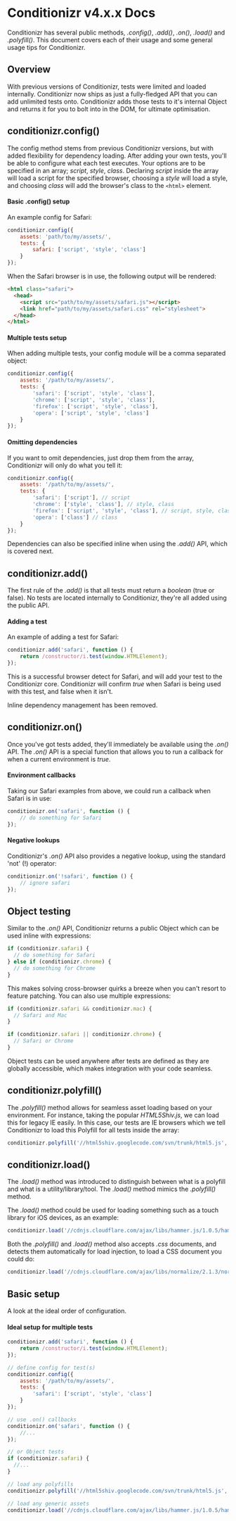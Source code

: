 # Conditionizr v4.x.x Docs

Conditionizr has several public methods, _.config()_, _.add()_, _.on()_, _.load()_ and  _.polyfill()_. This document covers each of their usage and some general usage tips for Conditionizr.

## Overview
With previous versions of Conditionizr, tests were limited and loaded internally. Conditionizr now ships as just a fully-fledged API that you can add unlimited tests onto. Conditionizr adds those tests to it's internal Object and returns it for you to bolt into in the DOM, for ultimate optimisation.

## conditionizr.config()
The config method stems from previous Conditionizr versions, but with added flexibility for dependency loading. After adding your own tests, you'll be able to configure what each test executes. Your options are to be specified in an array; _script_, _style_, _class_. Declaring _script_ inside the array will load a script for the specified browser, choosing a _style_ will load a style, and choosing _class_ will add the browser's class to the `<html>` element.

#### Basic .config() setup

An example config for Safari:

````js
conditionizr.config({
    assets: 'path/to/my/assets/',
    tests: {
        safari: ['script', 'style', 'class']
    }
});
````

When the Safari browser is in use, the following output will be rendered:

````html
<html class="safari">
  <head>
    <script src="path/to/my/assets/safari.js"></script>
    <link href="path/to/my/assets/safari.css" rel="stylesheet">
  </head>
</html>
````

#### Multiple tests setup
When adding multiple tests, your config module will be a comma separated object:

````js
conditionizr.config({
    assets: '/path/to/my/assets/',
    tests: {
        'safari': ['script', 'style', 'class'],
        'chrome': ['script', 'style', 'class'],
        'firefox': ['script', 'style', 'class'],
        'opera': ['script', 'style', 'class']
    }
});
````

####  Omitting dependencies
If you want to omit dependencies, just drop them from the array, Conditionizr will only do what you tell it:

````js
conditionizr.config({
    assets: '/path/to/my/assets/',
    tests: {
        'safari': ['script'], // script
        'chrome': ['style', 'class'], // style, class
        'firefox': ['script', 'style', 'class'], // script, style, class
        'opera': ['class'] // class
    }
});
````

Dependencies can also be specified inline when using the _.add()_ API, which is covered next.


## conditionizr.add()
The first rule of the _.add()_ is that all tests must return a _boolean_ (true or false). No tests are located internally to Conditionizr, they're all added using the public API.

#### Adding a test
An example of adding a test for Safari:

````js
conditionizr.add('safari', function () {
    return /constructor/i.test(window.HTMLElement);
});
````

This is a successful browser detect for Safari, and will add your test to the Conditionizr core. Conditionizr will confirm _true_ when Safari is being used with this test, and false when it isn't.

Inline dependency management has been removed.

## conditionizr.on()
Once you've got tests added, they'll immediately be available using the _.on()_ API. The _.on()_ API is a special function that allows you to run a callback for when a current environment is _true_. 

#### Environment callbacks
Taking our Safari examples from above, we could run a callback when Safari is in use:

````js
conditionizr.on('safari', function () {
    // do something for Safari
});
````

#### Negative lookups
Conditionizr's _.on()_ API also provides a negative lookup, using the standard 'not' (!) operator:

````js
conditionizr.on('!safari', function () {
    // ignore safari
});
````

## Object testing
Similar to the _.on()_ API, Conditionizr returns a public Object which can be used inline with expressions:

````js
if (conditionizr.safari) {
  // do something for Safari
} else if (conditionizr.chrome) {
  // do something for Chrome
}
````

This makes solving cross-browser quirks a breeze when you can't resort to feature patching. You can also use multiple expressions:

````js
if (conditionizr.safari && conditionizr.mac) {
  // Safari and Mac
}

if (conditionizr.safari || conditionizr.chrome) {
  // Safari or Chrome
}
````

Object tests can be used anywhere after tests are defined as they are globally accessible, which makes integration with your code seamless.

## conditionizr.polyfill()
The _.polyfill()_ method allows for seamless asset loading based on your environment. For instance, taking the popular _HTML5Shiv.js_, we can load this for legacy IE easily. In this case, our tests are IE browsers which we tell Conditionizr to load this Polyfill for all tests inside the array:

````js
conditionizr.polyfill('//html5shiv.googlecode.com/svn/trunk/html5.js', ['ie6', 'ie7', 'ie8']);
````

## conditionizr.load()
The _.load()_ method was introduced to distinguish between what is a polyfill and what is a utility/library/tool. The _.load()_ method mimics the _.polyfill()_ method.

The _.load()_ method could be used for loading something such as a touch library for iOS devices, as an example:

````js
conditionizr.load('//cdnjs.cloudflare.com/ajax/libs/hammer.js/1.0.5/hammer.min.js', ['ios']);
````

Both the _.polyfill()_ and _.load()_ method also accepts _.css_ documents, and detects them automatically for load injection, to load a CSS document you could do:

````js
conditionizr.load('//cdnjs.cloudflare.com/ajax/libs/normalize/2.1.3/normalize.min.css', ['ie6', 'ie7', 'ie8']);
````

## Basic setup
A look at the ideal order of configuration.

#### Ideal setup for multiple tests

````js
conditionizr.add('safari', function () {
    return /constructor/i.test(window.HTMLElement);
});

// define config for test(s)
conditionizr.config({
    assets: '/path/to/my/assets/',
    tests: {
        'safari': ['script', 'style', 'class']
    }
});

// use .on() callbacks
conditionizr.on('safari', function () {
    //...
});

// or Object tests
if (conditionizr.safari) {
  //...
}

// load any polyfills
conditionizr.polyfill('//html5shiv.googlecode.com/svn/trunk/html5.js', ['ie6', 'ie7', 'ie8']);

// load any generic assets
conditionizr.load('//cdnjs.cloudflare.com/ajax/libs/hammer.js/1.0.5/hammer.min.js', ['ios']);
````
